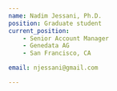 ```yaml
---
name: Nadim Jessani, Ph.D.
position: Graduate student
current_position:
    - Senior Account Manager
    - Genedata AG
    - San Francisco, CA

email: njessani@gmail.com

---
```

